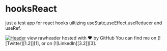 # hooksReact 
just a test app for react hooks uiltizing useState,useEffect,useReducer and useRef.


[![Header](https://raw.githubusercontent.com/MartinHeinz/<OWNER>/<OWNER>/readme_header.png "Header")](https://some-url.dev/)
view rawheader hosted with ❤ by GitHub
You can find me on [![Twitter][1.2]][1], or on [![LinkedIn][3.2]][3].
